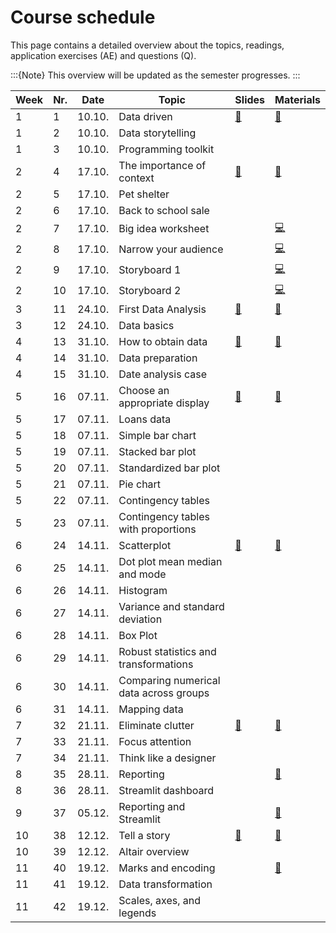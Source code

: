 # Course schedule

This page contains a detailed overview about the topics, readings,  application exercises (AE) and questions (Q). 

:::{Note}
This overview will be updated as the semester progresses.
:::

|	Week	|	Nr.	|	Date	|	Topic	|	Slides	|	Materials	|	
|	---	|	---	|	---	|	---	|	---	|	---	|	
|	1	|	1	|	10.10.	|	Data driven	|	[📑](https://drive.google.com/file/d/1-G_vOTJatCvM8buEmm5-iqLF-hrYtF7m/view?usp=sharing)	|	[📁](../weeks/week1.md)	|	
|	1	|	2	|	10.10.	|	Data storytelling	|		|		|	
|	1	|	3	|	10.10.	|	Programming toolkit	|		|		|	
|	2	|	4	|	17.10.	|	The importance of context	|	[📑](https://drive.google.com/file/d/1-J_F4l5Dfs2m4M45JWrltaKEYtL-gia2/view?usp=sharing)	|	[📁](../weeks/week2.md)	|	
|	2	|	5	|	17.10.	|	Pet shelter	|		|		|	
|	2	|	6	|	17.10.	|	Back to school sale	|		|		|	
|	2	|	7	|	17.10.	|	Big idea worksheet	|		|	[💻](https://docs.google.com/document/d/1-GZvhdbhLYLB_Bo1arj1rgTqbJ5SUoU21vtgbYEhVqk/edit?usp=sharing)	|	
|	2	|	8	|	17.10.	|	Narrow your audience	|		|	[💻](https://docs.google.com/document/d/1Eu21TCIM0Lx6LiybPG-15ikk0gkRaqbCQNtcl3fAfGQ/edit?usp=sharing)	|	
|	2	|	9	|	17.10.	|	Storyboard 1	|		|	[💻](https://docs.google.com/document/d/1cuiBZiWaUkhAYNkQo6SWtWm8n_Q1IJt54lw0Na2-0DE/edit?usp=sharing)	|	
|	2	|	10	|	17.10.	|	Storyboard 2	|		|	[💻](https://docs.google.com/document/d/1WeLzE85YfM-F9-vAIhEbeJHkuHsN3xtovzIokB93BRU/edit?usp=sharing)	|	
|	3	|	11	|	24.10.	|	First Data Analysis	|	[📑](https://drive.google.com/file/d/1-JwgQtYxAc506Z3dloT8-omYFygwFISz/view?usp=sharing)	|	[📁](../weeks/week3.md)	|	
|	3	|	12	|	24.10.	|	Data basics	|		|		|	
|	4	|	13	|	31.10.	|	How to obtain data	|	[📑](https://drive.google.com/file/d/1-m-1hYOlHtk14Wxc3d_-VTVmE23A_I6n/view?usp=sharing)	|	[📁](../weeks/week4.md)	|	
|	4	|	14	|	31.10.	|	Data preparation	|		|		|	
|	4	|	15	|	31.10.	|	Date analysis case	|		|		|	
|	5	|	16	|	07.11.	|	Choose an appropriate display	|	[📑](https://drive.google.com/file/d/104nR1WNUAv0pWWhPzXTZV2IrzbfEGyYZ/view?usp=sharing)	|	[📁](../weeks/week5.md)	|	
|	5	|	17	|	07.11.	|	Loans data	|		|		|	
|	5	|	18	|	07.11.	|	Simple bar chart	|		|		|	
|	5	|	19	|	07.11.	|	Stacked bar plot	|		|		|	
|	5	|	20	|	07.11.	|	Standardized bar plot	|		|		|	
|	5	|	21	|	07.11.	|	Pie chart	|		|		|	
|	5	|	22	|	07.11.	|	Contingency tables	|		|		|	
|	5	|	23	|	07.11.	|	Contingency tables with proportions	|		|		|	
|	6	|	24	|	14.11.	|	Scatterplot	|	[📑](https://drive.google.com/file/d/107DDVHkN56SBL6xpTxZoc6kFkpcW7Jw6/view?usp=sharing)	|	[📁](../weeks/week6.md)	|	
|	6	|	25	|	14.11.	|	Dot plot mean median and mode	|		|		|	
|	6	|	26	|	14.11.	|	Histogram 	|		|		|	
|	6	|	27	|	14.11.	|	Variance and standard deviation	|		|		|	
|	6	|	28	|	14.11.	|	Box Plot	|		|		|	
|	6	|	29	|	14.11.	|	Robust statistics and transformations	|		|		|	
|	6	|	30	|	14.11.	|	Comparing numerical data across groups	|		|		|	
|	6	|	31	|	14.11.	|	Mapping data	|		|		|	
|	7	|	32	|	21.11.	|	Eliminate clutter	|	[📑](https://drive.google.com/file/d/10ACOvGOYkyiYLLfOe9wt6wefqtTy9POf/view?usp=sharing)	|	[📁](../weeks/week7.md)	|	
|	7	|	33	|	21.11.	|	Focus attention	|		|		|	
|	7	|	34	|	21.11.	|	Think like a designer	|		|		|	
|	8	|	35	|	28.11.	|	Reporting	|		|	[📁](../weeks/week8.md)	|	
|	8	|	36	|	28.11.	|	Streamlit dashboard	|		|		|	
|	9	|	37	|	05.12.	|	Reporting and Streamlit	|		|	[📁](../weeks/week9.md)	|	
|	10	|	38	|	12.12.	|	Tell a story	|	[📑](https://drive.google.com/file/d/10V2EDO0xLz-PWcFpoBkD4tXTrXTtVlE-/view?usp=sharing)	|	[📁](../weeks/week10.md)	|	
|	10	|	39	|	12.12.	|	Altair overview	|		|		|	
|	11	|	40	|	19.12.	|	Marks and encoding	|		|	[📁](../weeks/week11.md)	|	
|	11	|	41	|	19.12.	|	Data transformation	|		|		|	
|	11	|	42	|	19.12.	|	Scales, axes, and legends	|		|		|	

<br>

